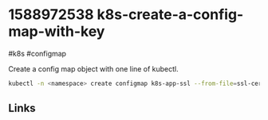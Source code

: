 # 1588972538 k8s-create-a-config-map-with-key
#k8s #configmap

Create a config map object with one line of kubectl.
```bash
kubectl -n <namespace> create configmap k8s-app-ssl --from-file=ssl-certificate=<path to pem>
```

## Links
